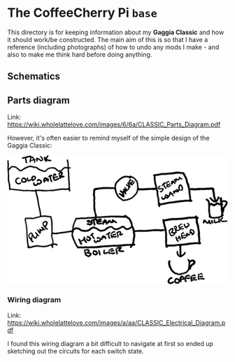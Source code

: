 # The CoffeeCherry Pi `base`

This directory is for keeping information about my **Gaggia Classic** and how it should work/be constructed.
The main aim of this is so that I have a reference (including photographs) of how to undo any mods I make - and also to make me think hard before doing anything.

## Schematics

## Parts diagram

Link: https://wiki.wholelattelove.com/images/6/6a/CLASSIC_Parts_Diagram.pdf

However, it's often easier to remind myself of the simple design of the Gaggia Classic:

![A simplistic sketch of the Gaggia Classic'c components.](./assets/sketch.svg)

### Wiring diagram

Link: https://wiki.wholelattelove.com/images/a/aa/CLASSIC_Electrical_Diagram.pdf

I found this wiring diagram a bit difficult to navigate at first so ended up sketching out the circuits for each switch state.